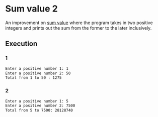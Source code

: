 # Sum value 2

An improvement on [sum value](../Sum%20value) where the program takes in two positive integers and prints out the sum from the former to the later inclusively.

## Execution

### 1

```bash
Enter a positive number 1: 1
Enter a positive number 2: 50
Total from 1 to 50 : 1275
```

### 2

```bash
Enter a positive number 1: 5
Enter a positive number 2: 7500
Total from 5 to 7500: 28128740
```
